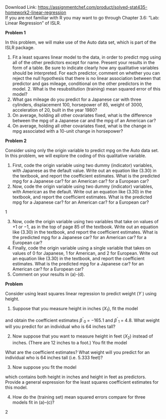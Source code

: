 Download Link: https://assignmentchef.com/product/solved-stat435-homework2-linear-regression
<br>
If you are not familiar with R you may want to go through Chapter 3.6: ”Lab: Linear Regression” of ISLR.

<strong>Problem 1 </strong>

In this problem, we will make use of the Auto data set, which is part of the ISLR package.

<ol>

 <li>Fit a least squares linear model to the data, in order to predict mpg using all of the other predictors except for name. Present your results in the form of a table. Be sure to indicate clearly how any qualitative variables should be interpreted. For each predictor, comment on whether you can reject the null hypothesis that there is no linear association between that predictor and gas mileage, conditional on the other predictors in the model. 2. What is the resubstitution (training) mean squared error of this model?</li>

 <li>What gas mileage do you predict for a Japanese car with three cylinders, displacement 100, horsepower of 85, weight of 3000, acceleration of 20, built in the year 1980?</li>

 <li>On average, holding all other covariates fixed, what is the difference between the mpg of a Japanese car and the mpg of an American car?</li>

 <li>On average, holding all other covariates fixed, what is the change in mpg associated with a 10-unit change in horsepower?</li>

</ol>

<strong>Problem 2 </strong>

Consider using only the origin variable to predict mpg on the Auto data set. In this problem, we will explore the coding of this qualitative variable.

<ol>

 <li>First, code the origin variable using two dummy (indicator) variables, with Japanese as the default value. Write out an equation like (3.30) in the textbook, and report the coefficient estimates. What is the predicted mpg for a Japanese car? for an American car? for a European car?</li>

 <li>Now, code the origin variable using two dummy (indicator) variables, with American as the default. Write out an equation like (3.30) in the textbook, and report the coefficient estimates. What is the predicted mpg for a Japanese car? for an American car? for a European car?</li>

</ol>

1

<ol start="3">

 <li>Now, code the origin variable using two variables that take on values of +1 or −1, as in the top of page 85 of the textbook. Write out an equation like (3.30) in the textbook, and report the coefficient estimates. What is the predicted mpg for a Japanese car? for an American car? for a European car?</li>

 <li>Finally, code the origin variable using a single variable that takes on values of 0 for Japanese, 1 for American, and 2 for European. Write out an equation like (3.30) in the textbook, and report the coefficient estimates. What is the predicted mpg for a Japanese car? for an American car? for a European car?</li>

 <li>Comment on your results in (a)-(d).</li>

</ol>

<strong>Problem </strong>

Consider using least squares linear regression to predict weight (<em>Y </em>) using height.

<ol>

 <li>Suppose that you measure height in inches (<em>X</em><sub>1</sub>), fit the model</li>

</ol>

and obtain the coefficient estimates <em>β</em><sup>ˆ</sup><sub>0 </sub>= −165<em>.</em>1 and <em>β</em><sup>ˆ</sup><sub>1 </sub>= 4<em>.</em>8. What weight will you predict for an individual who is 64 inches tall?

<ol start="2">

 <li>Now suppose that you want to measure height in feet (<em>X</em><sub>2</sub>) instead of inches. (There are 12 inches to a foot.) You fit the model</li>

</ol>

What are the coefficient estimates? What weight will you predict for an individual who is 64 inches tall (i.e. 5<em>.</em>333 feet)?

<ol start="3">

 <li>Now suppose you fit the model</li>

</ol>

which contains both height in inches and height in feet as predictors. Provide a general expression for the least squares coefficient estimates for this model.

<ol start="4">

 <li>How do the (training set) mean squared errors compare for three models fit in (a)–(c)?</li>

</ol>

2